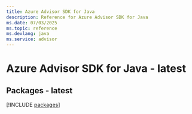```yaml
---
title: Azure Advisor SDK for Java
description: Reference for Azure Advisor SDK for Java
ms.date: 07/03/2025
ms.topic: reference
ms.devlang: java
ms.service: advisor
---
```

# Azure Advisor SDK for Java - latest
## Packages - latest
[!INCLUDE [packages](advisor-index.md)]